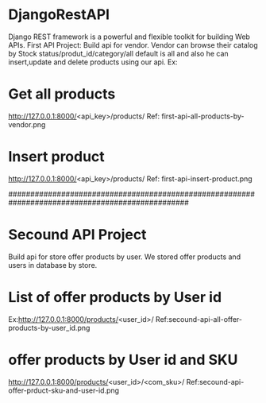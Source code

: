 # DjangoRestAPI
Django REST framework is a powerful and flexible toolkit for building Web APIs.
First API Project:
Build api for vendor. Vendor can browse their catalog by Stock status/produt_id/category/all default is  all and also he can insert,update and delete products using our api.
Ex:
# Get all products
http://127.0.0.1:8000/<api_key>/products/
Ref: first-api-all-products-by-vendor.png

# Insert product
http://127.0.0.1:8000/<api_key>/products/
Ref: first-api-insert-product.png

#################################################################################################
# Secound API Project
Build api for store offer products by user. We stored offer products and users in database by store. 
# List of offer products by User id
Ex:http://127.0.0.1:8000/products/<user_id>/
Ref:secound-api-all-offer-products-by-user_id.png


# offer products by User id and SKU
http://127.0.0.1:8000/products/<user_id>/<com_sku>/
Ref:secound-api-offer-prduct-sku-and-user-id.png

